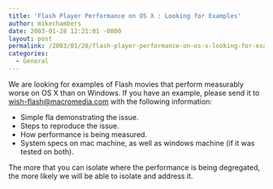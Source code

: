 ```yaml
---
title: 'Flash Player Performance on OS X : Looking for Examples'
author: mikechambers
date: 2003-01-28 12:21:01 -0800
layout: post
permalink: /2003/01/28/flash-player-performance-on-os-x-looking-for-examples/
categories:
  - General
---
```



We are looking for examples of Flash movies that perform measurably worse on OS X than on Windows. If you have an example, please send it to <wish-flash@macromedia.com> with the following information:

*   Simple fla demonstrating the issue.
*   Steps to reproduce the issue.
*   How performance is being measured.
*   System specs on mac machine, as well as windows machine (if it was tested on both).

The more that you can isolate where the performance is being degregated, the more likely we will be able to isolate and address it.
